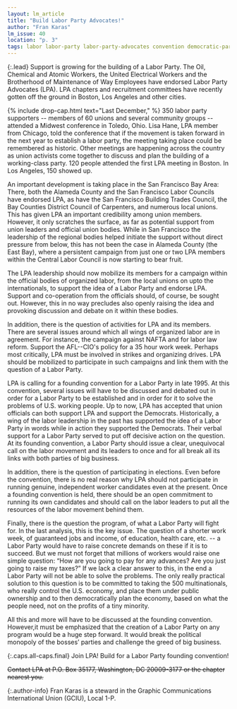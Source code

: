 ```yaml
---
layout: lm_article
title: "Build Labor Party Advocates!"
author: "Fran Karas"
lm_issue: 40
location: "p. 3"
tags: labor labor-party labor-party-advocates convention democratic-party ocaw ue boston massachussetts los-angeles bay-area california toledo ohio
---
```



{:.lead}
Support is growing for the building of a Labor Party. The
Oil, Chemical and Atomic Workers, the United Electrical
Workers and the Brotherhood of Maintenance of Way Employees
have endorsed Labor Party Advocates (<abbr>LPA</abbr>).
<abbr>LPA</abbr> chapters and recruitment committees have recently gotten off the
ground in Boston, Los Angeles and other cities.

{% include drop-cap.html text="Last December," %}
350 labor party supporters -- members of
60 unions and several community groups -- attended a Midwest conference
in Toledo, Ohio. Lisa Hane, <abbr>LPA</abbr> member
from Chicago, told the conference that if the movement is
taken forward in the next year to establish a labor party, the
meeting taking place could be remembered as historic. Other
meetings are happening across the country as union activists
come together to discuss and plan the building of a working-class
party. 120 people attended the first <abbr>LPA</abbr> meeting in
Boston. In Los Angeles, 150 showed up.

An important development
is taking place in the San Francisco Bay Area:
There, both the
Alameda County and the San
Francisco Labor Councils have
endorsed <abbr>LPA</abbr>, as have the San
Francisco Building Trades
Council, the Bay Counties District
Council of Carpenters, and
numerous local unions. This has
given <abbr>LPA</abbr> an important credibility
among union members.
However, it only scratches the
surface, as far as potential support
from union leaders and official union bodies. While in San
Francisco the leadership of the regional bodies helped initiate
the support without direct pressure from below, this has not
been the case in Alameda County (the East Bay), where a
persistent campaign from just one or two <abbr>LPA</abbr> members within
the Central Labor Council is now starting to bear fruit.

The <abbr>LPA</abbr> leadership should now mobilize its members for
a campaign within the official bodies of organized labor, from
the local unions on upto the internationals, to support the idea
of a Labor Party and endorse <abbr>LPA</abbr>. Support and co-operation
from the officials should, of course, be sought out. However,
this in no way precludes also openly raising the idea and
provoking discussion and debate on it within
these bodies.

In addition, there is the question of activities for <abbr>LPA</abbr> and
its members. There are several issues around which all wings
of organized labor are in agreement. For instance, the campaign
against <abbr>NAFTA</abbr> and for labor law reform. Support the
<abbr>AFL--CIO</abbr>'s policy for a 35 hour work week. Perhaps most
critically, <abbr>LPA</abbr> must be involved in strikes and organizing
drives. <abbr>LPA</abbr> should be mobilized to participate in such
campaigns and link them with the question of a Labor Party.

<abbr>LPA</abbr> is calling for a founding convention for a Labor Party
in late 1995. At this convention, several issues will have to be
discussed and debated out in order for a Labor Party to be
established and in order for it to solve the problems of U.S.
working people. Up to now, <abbr>LPA</abbr> has accepted that union
officials can both support <abbr>LPA</abbr> and support the Democrats.
Historically, a wing of the labor leadership in the past has
supported the idea of a Labor Party in words while in action
they supported the Democrats. Their verbal support for a
Labor Party served to put off decisive action on the question.
At its founding convention, a Labor Party should issue a clear,
unequivocal call on the labor movement and its leaders to
once and for all break all its links with both parties of big
business.

In addition, there is the question of participating in elections.
Even before the convention, there is no real reason
why <abbr>LPA</abbr> should not participate in running genuine, independent
worker candidates even at the present. Once a founding
convention is held, there should be an open commitment to
running its own candidates and should call on the labor leaders
to put all the resources of the labor movement behind them.

Finally, there is the question the program, of what a Labor
Party will fight for. In the last analysis, this is the key issue. The
question of a shorter work week, of guaranteed jobs and
income, of education, health care, etc. -- a Labor Party would
have to raise concrete demands on these if it is to succeed. But
we must not forget that millions of workers would raise one
simple question: “How are you going to pay for any advances?
Are you just going to raise my taxes?” If we lack a clear answer
to this, in the end a Labor Party will not be able to solve the
problems. The only really practical solution to this question is
to be committed to taking the 500 multinationals, who really
control the U.S. economy, and place them under public
ownership and to then democratically plan the economy,
based on what the people need, not on the profits of a tiny
minority.

All this and more will have to be discussed at the founding
convention. However,it must be emphasized that the creation
of a Labor Party on any program would be a huge step forward.
It would break the political monopoly of the bosses’ parties and
challenge the greed of big business.

{:.caps.all-caps.final}
Join <abbr>LPA</abbr>! Build for a Labor Party founding convention!

<del>Contact <abbr>LPA</abbr> at P.O. Box 35177, Washington, DC 20009-3177 or the chapter nearest you.</del>

{:.author-info}
Fran Karas is a steward in the Graphic Communications International Union (<abbr>GCIU</abbr>), Local 1-P.